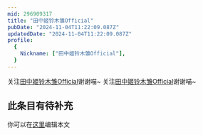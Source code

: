 ```yaml
---
mid: 296909317
title: "田中姬铃木雏Official"
pubDate: "2024-11-04T11:22:09.087Z"
updatedDate: "2024-11-04T11:22:09.087Z"
profile:
  {
    Nickname: ["田中姬铃木雏Official"],
  }
---
```


关注[田中姬铃木雏Official](https://space.bilibili.com/296909317)谢谢喵~ 关注[田中姬铃木雏Official](https://space.bilibili.com/296909317)谢谢喵~

## 此条目有待补充
你可以在[这里](https://github.com/Yuhanawa/VTuber.ICU/edit/master/src/content/v/田中姬铃木雏Official/index.md)编辑本文

